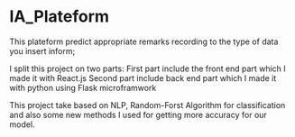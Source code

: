 # IA_Plateform
This plateform predict appropriate remarks recording to the type of data you insert inform;

I split this project on two parts:
First part include the front end part which I made it with React.js
Second part include back end part which I made it with python using Flask microframwork

This project take based on NLP, Random-Forst Algorithm for classification and also  some new methods I used for getting more accuracy for our model.
